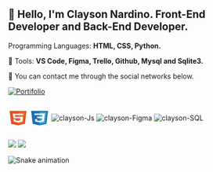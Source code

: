   
<h2 align="left"> 
  🖖 Hello, I'm Clayson Nardino.<strong> Front-End Developer and Back-End Developer</strong>.<br>
</h2>

<p align="left">
  Programming Languages: <strong>HTML, CSS, Python.</strong>
</p>

<p align="left">
  💼 Tools: <strong>VS Code, Figma, Trello, Github, Mysql and Sqlite3.</strong>
</p>

<p align="left">
  💌 You can contact me through the social networks below.
</p>

<p align="left">

[![Portifolio][Portifolio.shield]][Portifolio-url]

</p>



  
  <div style="display: inline_block"><br>
  <img align="center" alt="clayson-HTML" height="30" width="40" src="https://raw.githubusercontent.com/devicons/devicon/master/icons/html5/html5-original.svg">
  <img align="center" alt="clayson-CSS" height="30" width="40" src="https://raw.githubusercontent.com/devicons/devicon/master/icons/css3/css3-original.svg">
  <img align="center" alt="clayson-Js" height="30" width="40" src="https://cdn.jsdelivr.net/gh/devicons/devicon/icons/python/python-original.svg">
  <img align="center" alt="clayson-Figma" height="30" width="40" src="https://cdn.jsdelivr.net/gh/devicons/devicon/icons/figma/figma-original.svg">
  <img align="center" alt="clayson-SQL" height="30" width="40" src="https://cdn.jsdelivr.net/gh/devicons/devicon/icons/mysql/mysql-original.svg">
  
</div>
  
  ##
  
  <div>  

  <a href = "mailto:C.nardino3@gmail.com"><img src="https://img.shields.io/badge/-Gmail-%23333?style=for-the-badge&logo=gmail&logoColor=white" target="_blank"></a>
  <a href="https://www.linkedin.com/in/cnardino/" target="_blank"><img src="https://img.shields.io/badge/-LinkedIn-%230077B5?style=for-the-badge&logo=linkedin&logoColor=white" target="_blank"></a> 

  
[Portifolio.shield]: https://img.shields.io/badge/Portifólio-%23000000.svg?style=for-the-badge&logo=firefox&logoColor=#FF7139  
[Portifolio-url]: https://forwesst.github.io/Portiforio/
    
![Snake animation](https://github.com/danielbped/danielbped/blob/output/github-contribution-grid-snake.svg)
    
  </div>


